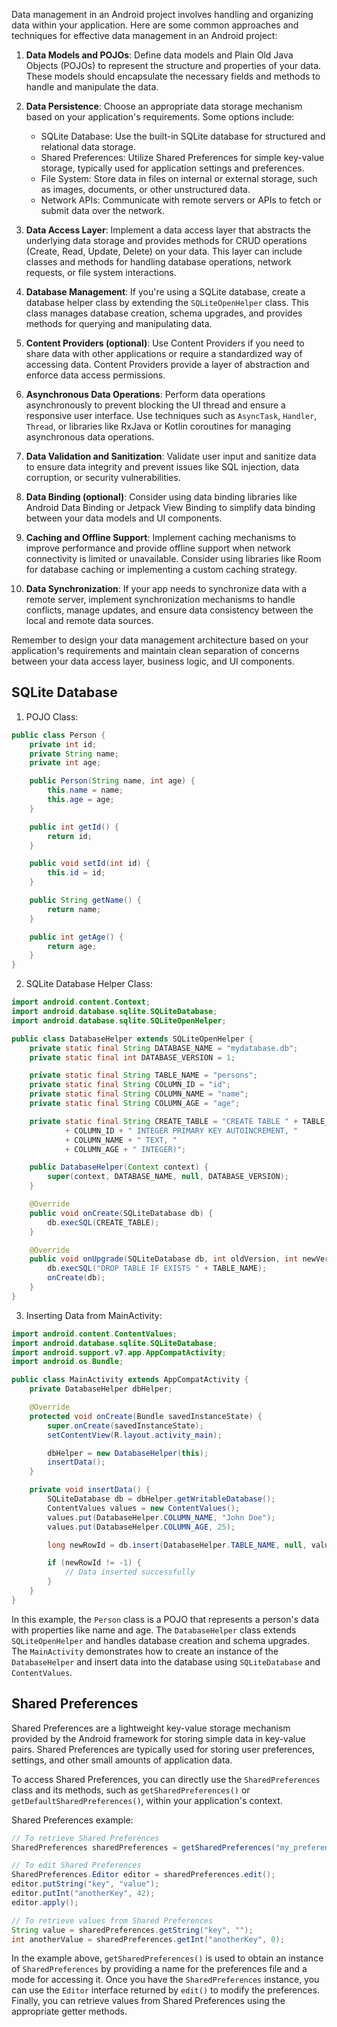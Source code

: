 Data management in an Android project involves handling and organizing data within your application. Here are some common approaches and techniques for effective data management in an Android project:

1. **Data Models and POJOs**: Define data models and Plain Old Java Objects (POJOs) to represent the structure and properties of your data. These models should encapsulate the necessary fields and methods to handle and manipulate the data.

2. **Data Persistence**: Choose an appropriate data storage mechanism based on your application's requirements. Some options include:
   - SQLite Database: Use the built-in SQLite database for structured and relational data storage.
   - Shared Preferences: Utilize Shared Preferences for simple key-value storage, typically used for application settings and preferences.
   - File System: Store data in files on internal or external storage, such as images, documents, or other unstructured data.
   - Network APIs: Communicate with remote servers or APIs to fetch or submit data over the network.

3. **Data Access Layer**: Implement a data access layer that abstracts the underlying data storage and provides methods for CRUD operations (Create, Read, Update, Delete) on your data. This layer can include classes and methods for handling database operations, network requests, or file system interactions.

4. **Database Management**: If you're using a SQLite database, create a database helper class by extending the `SQLiteOpenHelper` class. This class manages database creation, schema upgrades, and provides methods for querying and manipulating data.

5. **Content Providers (optional)**: Use Content Providers if you need to share data with other applications or require a standardized way of accessing data. Content Providers provide a layer of abstraction and enforce data access permissions.

6. **Asynchronous Data Operations**: Perform data operations asynchronously to prevent blocking the UI thread and ensure a responsive user interface. Use techniques such as `AsyncTask`, `Handler`, `Thread`, or libraries like RxJava or Kotlin coroutines for managing asynchronous data operations.

7. **Data Validation and Sanitization**: Validate user input and sanitize data to ensure data integrity and prevent issues like SQL injection, data corruption, or security vulnerabilities.

8. **Data Binding (optional)**: Consider using data binding libraries like Android Data Binding or Jetpack View Binding to simplify data binding between your data models and UI components.

9. **Caching and Offline Support**: Implement caching mechanisms to improve performance and provide offline support when network connectivity is limited or unavailable. Consider using libraries like Room for database caching or implementing a custom caching strategy.

10. **Data Synchronization**: If your app needs to synchronize data with a remote server, implement synchronization mechanisms to handle conflicts, manage updates, and ensure data consistency between the local and remote data sources.

Remember to design your data management architecture based on your application's requirements and maintain clean separation of concerns between your data access layer, business logic, and UI components.

## SQLite Database

1. POJO Class:
```java
public class Person {
    private int id;
    private String name;
    private int age;

    public Person(String name, int age) {
        this.name = name;
        this.age = age;
    }

    public int getId() {
        return id;
    }

    public void setId(int id) {
        this.id = id;
    }

    public String getName() {
        return name;
    }

    public int getAge() {
        return age;
    }
}
```

2. SQLite Database Helper Class:
```java
import android.content.Context;
import android.database.sqlite.SQLiteDatabase;
import android.database.sqlite.SQLiteOpenHelper;

public class DatabaseHelper extends SQLiteOpenHelper {
    private static final String DATABASE_NAME = "mydatabase.db";
    private static final int DATABASE_VERSION = 1;

    private static final String TABLE_NAME = "persons";
    private static final String COLUMN_ID = "id";
    private static final String COLUMN_NAME = "name";
    private static final String COLUMN_AGE = "age";

    private static final String CREATE_TABLE = "CREATE TABLE " + TABLE_NAME + "("
            + COLUMN_ID + " INTEGER PRIMARY KEY AUTOINCREMENT, "
            + COLUMN_NAME + " TEXT, "
            + COLUMN_AGE + " INTEGER)";

    public DatabaseHelper(Context context) {
        super(context, DATABASE_NAME, null, DATABASE_VERSION);
    }

    @Override
    public void onCreate(SQLiteDatabase db) {
        db.execSQL(CREATE_TABLE);
    }

    @Override
    public void onUpgrade(SQLiteDatabase db, int oldVersion, int newVersion) {
        db.execSQL("DROP TABLE IF EXISTS " + TABLE_NAME);
        onCreate(db);
    }
}
```

3. Inserting Data from MainActivity:
```java
import android.content.ContentValues;
import android.database.sqlite.SQLiteDatabase;
import android.support.v7.app.AppCompatActivity;
import android.os.Bundle;

public class MainActivity extends AppCompatActivity {
    private DatabaseHelper dbHelper;

    @Override
    protected void onCreate(Bundle savedInstanceState) {
        super.onCreate(savedInstanceState);
        setContentView(R.layout.activity_main);

        dbHelper = new DatabaseHelper(this);
        insertData();
    }

    private void insertData() {
        SQLiteDatabase db = dbHelper.getWritableDatabase();
        ContentValues values = new ContentValues();
        values.put(DatabaseHelper.COLUMN_NAME, "John Doe");
        values.put(DatabaseHelper.COLUMN_AGE, 25);

        long newRowId = db.insert(DatabaseHelper.TABLE_NAME, null, values);

        if (newRowId != -1) {
            // Data inserted successfully
        }
    }
}
```

In this example, the `Person` class is a POJO that represents a person's data with properties like name and age. The `DatabaseHelper` class extends `SQLiteOpenHelper` and handles database creation and schema upgrades. The `MainActivity` demonstrates how to create an instance of the `DatabaseHelper` and insert data into the database using `SQLiteDatabase` and `ContentValues`.



## Shared Preferences
Shared Preferences are a lightweight key-value storage mechanism provided by the Android framework for storing simple data in key-value pairs. Shared Preferences are typically used for storing user preferences, settings, and other small amounts of application data.

To access Shared Preferences, you can directly use the `SharedPreferences` class and its methods, such as `getSharedPreferences()` or `getDefaultSharedPreferences()`, within your application's context.

Shared Preferences example:

```java
// To retrieve Shared Preferences
SharedPreferences sharedPreferences = getSharedPreferences("my_preferences", Context.MODE_PRIVATE);

// To edit Shared Preferences
SharedPreferences.Editor editor = sharedPreferences.edit();
editor.putString("key", "value");
editor.putInt("anotherKey", 42);
editor.apply();

// To retrieve values from Shared Preferences
String value = sharedPreferences.getString("key", "");
int anotherValue = sharedPreferences.getInt("anotherKey", 0);
```

In the example above, `getSharedPreferences()` is used to obtain an instance of `SharedPreferences` by providing a name for the preferences file and a mode for accessing it. Once you have the `SharedPreferences` instance, you can use the `Editor` interface returned by `edit()` to modify the preferences. Finally, you can retrieve values from Shared Preferences using the appropriate getter methods.
